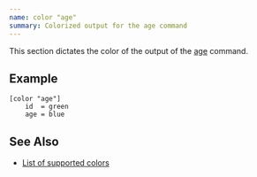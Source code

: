 ```yaml
---
name: color "age"
summary: Colorized output for the age command
---
```


This section dictates the color of the output of the
[age](/commands/age) command.

## Example

    [color "age"]
        id  = green
        age = blue

## See Also

* [List of supported colors](/documentation/configuration/color#list_of_supported_colors)


